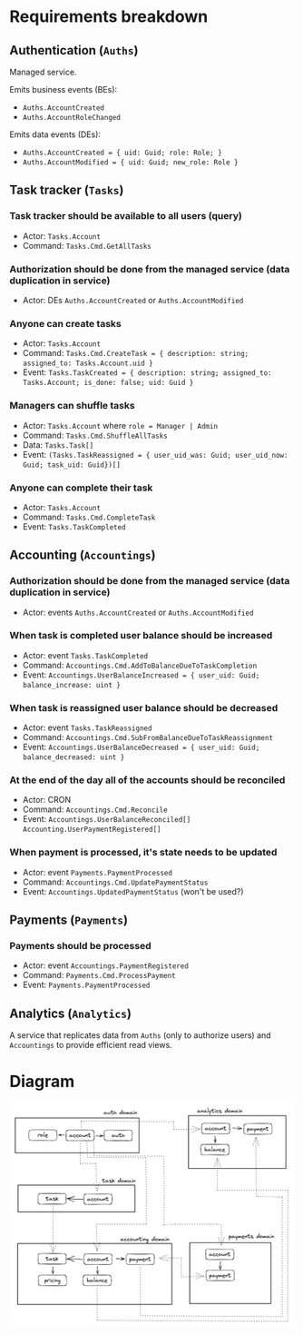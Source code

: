 # Requirements breakdown
## Authentication (`Auths`)
Managed service. 

Emits business events (BEs):
- `Auths.AccountCreated`
- `Auths.AccountRoleChanged`
  
Emits data events (DEs):
- `Auths.AccountCreated = { uid: Guid; role: Role; }`
- `Auths.AccountModified = { uid: Guid; new_role: Role }`
## Task tracker (`Tasks`)
### Task tracker should be available to all users (query)
- Actor: `Tasks.Account`
- Command: `Tasks.Cmd.GetAllTasks`

### Authorization should be done from the managed service (data duplication in service)
- Actor: DEs `Auths.AccountCreated` or `Auths.AccountModified`

### Anyone can create tasks
- Actor: `Tasks.Account`
- Command: `Tasks.Cmd.CreateTask = { description: string; assigned_to: Tasks.Account.uid }`
- Event: `Tasks.TaskCreated = { description: string; assigned_to: Tasks.Account; is_done: false; uid: Guid }`

### Managers can shuffle tasks
- Actor: `Tasks.Account` where `role = Manager | Admin`
- Command: `Tasks.Cmd.ShuffleAllTasks`
- Data: `Tasks.Task[]`
- Event: `(Tasks.TaskReassigned = { user_uid_was: Guid; user_uid_now: Guid; task_uid: Guid})[]`

### Anyone can complete their task
- Actor: `Tasks.Account`
- Command: `Tasks.Cmd.CompleteTask`
- Event: `Tasks.TaskCompleted`

## Accounting (`Accountings`)
### Authorization should be done from the managed service (data duplication in service)
- Actor: events `Auths.AccountCreated` or `Auths.AccountModified`

### When task is completed user balance should be increased
- Actor: event `Tasks.TaskCompleted`
- Command: `Accountings.Cmd.AddToBalanceDueToTaskCompletion`
- Event: `Accountings.UserBalanceIncreased = { user_uid: Guid; balance_increase: uint }`

### When task is reassigned user balance should be decreased
- Actor: event `Tasks.TaskReassigned`
- Command: `Accountings.Cmd.SubFromBalanceDueToTaskReassignment`
- Event: `Accountings.UserBalanceDecreased = { user_uid: Guid; balance_decreased: uint }`

### At the end of the day all of the accounts should be reconciled
- Actor: CRON
- Command: `Accountings.Cmd.Reconcile`
- Event: `Accountings.UserBalanceReconciled[]` `Accounting.UserPaymentRegistered[]`

### When payment is processed, it's state needs to be updated
- Actor: event `Payments.PaymentProcessed`
- Command: `Accountings.Cmd.UpdatePaymentStatus`
- Event: `Accountings.UpdatedPaymentStatus` (won't be used?)

## Payments (`Payments`)
### Payments should be processed
- Actor: event `Accountings.PaymentRegistered`
- Command: `Payments.Cmd.ProcessPayment`
- Event: `Payments.PaymentProcessed`

## Analytics (`Analytics`)
A service that replicates data from `Auths` (only to authorize users) and `Accountings` to provide efficient read views.

# Diagram
![diagram](/img/Screenshot%202022-05-01%20at%2019.57.30.png)